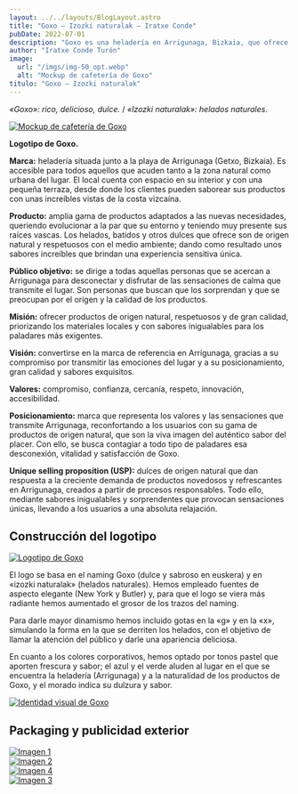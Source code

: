 ```yaml
---
layout: ../../layouts/BlogLayout.astro
title: "Goxo – Izozki naturalak – Iratxe Conde"
pubDate: 2022-07-01
description: "Goxo es una heladería en Arrigunaga, Bizkaia, que ofrece helados y dulces naturales con sabores increíbles. Disfruta de productos respetuosos con el medio ambiente y elaborados con materiales locales mientras contemplas las vistas de la costa. Perfecto para aquellos que buscan calidad, sabor y una experiencia sensitiva única."
author: "Iratxe Conde Turón"
image:
  url: "/imgs/img-50_opt.webp"
  alt: "Mockup de cafetería de Goxo"
titulo: "Goxo – Izozki naturalak"
---
```


<div class="centered-container">

_«Goxo»: rico, delicioso, dulce._ / _«Izozki naturalak»: helados naturales._

</div>

[![Mockup de cafetería de Goxo](/imgs/img-50.webp "Mockup de cafetería de Goxo")](/imgs/img-50.webp)

<div class="centered-container">

**Logotipo de Goxo.**

</div>

<div class="flex-container-start">
  <div class="flex-item">

**Marca:** heladería situada junto a la playa de Arrigunaga (Getxo, Bizkaia). Es accesible para todos aquellos que acuden tanto a la zona natural como urbana del lugar. El local cuenta con espacio en su interior y con una pequeña terraza, desde donde los clientes pueden saborear sus productos con unas increíbles vistas de la costa vizcaína.

**Producto:** amplia gama de productos adaptados a las nuevas necesidades, queriendo evolucionar a la par que su entorno y teniendo muy presente sus raíces vascas. Los helados, batidos y otros dulces que ofrece son de origen natural y respetuosos con el medio ambiente; dando como resultado unos sabores increíbles que brindan una experiencia sensitiva única.

**Público objetivo:** se dirige a todas aquellas personas que se acercan a Arrigunaga para desconectar y disfrutar de las sensaciones de calma que transmite el lugar. Son personas que buscan que los sorprendan y que se preocupan por el origen y la calidad de los productos.

**Misión:** ofrecer productos de origen natural, respetuosos y de gran calidad, priorizando los materiales locales y con sabores inigualables para los paladares más exigentes.

  </div>
  <div class="flex-item">

**Visión:** convertirse en la marca de referencia en Arrigunaga, gracias a su compromiso por transmitir las emociones del lugar y a su posicionamiento, gran calidad y sabores exquisitos.

**Valores:** compromiso, confianza, cercanía, respeto, innovación, accesibilidad.

**Posicionamiento:** marca que representa los valores y las sensaciones que transmite Arrigunaga, reconfortando a los usuarios con su gama de productos de origen natural, que son la viva imagen del auténtico sabor del placer. Con ello, se busca contagiar a todo tipo de paladares esa desconexión, vitalidad y satisfacción de Goxo.

**Unique selling proposition (USP):** dulces de origen natural que dan respuesta a la creciente demanda de productos novedosos y refrescantes en Arrigunaga, creados a partir de procesos responsables. Todo ello, mediante sabores inigualables y sorprendentes que provocan sensaciones únicas, llevando a los usuarios a una absoluta relajación.

  </div>
</div>

## Construcción del logotipo

<div class="flex-container">
  <div class="flex-item">

[![Logotipo de Goxo](/imgs/img-35.webp "Logotipo de Goxo")](/imgs/img-35.webp)

  </div>
  <div class="flex-item">

El logo se basa en el naming Goxo (dulce y sabroso en euskera) y en «izozki naturalak» (helados naturales). Hemos empleado fuentes de aspecto elegante (New York y Butler) y, para que el logo se viera más radiante hemos aumentado el grosor de los trazos del naming.

Para darle mayor dinamismo hemos incluido gotas en la «g» y en la «x», simulando la forma en la que se derriten los helados, con el objetivo de llamar la atención del público y darle una apariencia deliciosa.

En cuanto a los colores corporativos, hemos optado por tonos pastel que aporten frescura y sabor; el azul y el verde aluden al lugar en el que se encuentra la heladería (Arrigunaga) y a la naturalidad de los productos de Goxo, y el morado indica su dulzura y sabor.

  </div>
</div>

[![Identidad visual de Goxo](/imgs/img-3.webp "Identidad visual de Goxo")](/imgs/img-3.webp)

## Packaging y publicidad exterior

<div class="grid-2-container" id="gallery">
  <div class="grid-item-auto">
    <a href="/imgs/img-87.webp" data-pswp-width="2000" data-pswp-height="1278">
      <img src="/imgs/img-87.webp" alt="Imagen 1"/>
    </a>
  </div>
  <div class="grid-item-auto">
    <a href="/imgs/img-86.webp" data-pswp-width="2000" data-pswp-height="1278">
      <img src="/imgs/img-86.webp" alt="Imagen 2"/>
    </a>
  </div>
  <div class="grid-item-auto">
    <a href="/imgs/img-148.webp" data-pswp-width="2000" data-pswp-height="1335">
      <img src="/imgs/img-148.webp" alt="Imagen 4"/>
    </a>
  </div>
  <div class="grid-item-auto">
    <a href="/imgs/img-211.webp" data-pswp-width="2000" data-pswp-height="1333">
      <img src="/imgs/img-211.webp" alt="Imagen 3"/>
    </a>
  </div>
</div>
